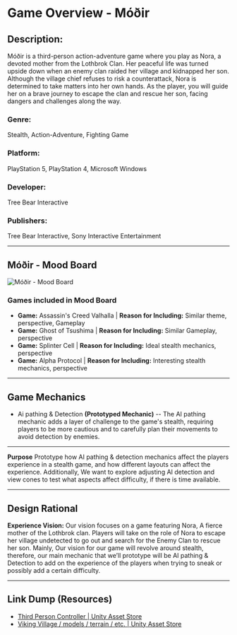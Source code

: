 # Game Overview - Móðir

## Description:
Móðir is a third-person action-adventure game where you play as Nora, a devoted mother from the Lothbrok Clan. Her peaceful life was turned upside down when an enemy clan raided her village and kidnapped her son. Although the village chief refuses to risk a counterattack, Nora is determined to take matters into her own hands. As the player, you will guide her on a brave journey to escape the clan and rescue her son, facing dangers and challenges along the way.

### Genre:
Stealth, Action-Adventure, Fighting Game

### Platform:
PlayStation 5, PlayStation 4, Microsoft Windows

### Developer:
Tree Bear Interactive

### Publishers:
Tree Bear Interactive, Sony Interactive Entertainment

---
## Móðir - Mood Board

![Móðir - Mood Board](https://i.postimg.cc/qRXJXPV6/Modor-Mood-Board.jpg)

### Games included in Mood Board
- **Game:** Assassin's Creed Valhalla | **Reason for Including:** Similar theme, perspective, Gameplay
- **Game:** Ghost of Tsushima | **Reason for Including:** Similar Gameplay, perspective
- **Game:** Splinter Cell | **Reason for Including:** Ideal stealth mechanics, perspective
- **Game:** Alpha Protocol | **Reason for Including:** Interesting stealth mechanics, perspective

---

## Game Mechanics

- Ai pathing & Detection **(Prototyped Mechanic)**
-- The AI pathing mechanic adds a layer of challenge to the game's stealth, requiring players to be more cautious and to carefully plan their movements to avoid detection by enemies.

---

**Purpose** Prototype how AI pathing & detection mechanics affect the players experience in a stealth game, and how different layouts can affect the experience. Additionally, We want to explore adjusting AI detection and view cones to test what aspects affect difficulty, if there is time available. 

---

## Design Rational

**Experience Vision:**
Our vision focuses on a game featuring Nora, A fierce mother of the Lothbrok clan. Players will take on the role of Nora to escape her village undetected to go out and search for the Enemy Clan to rescue her son. Mainly, Our vision for our game will revolve around stealth, therefore, our main mechanic that we’ll prototype will be AI pathing & Detection to add on the experience of the players when trying to sneak or possibly add a certain difficulty.

---

## Link Dump (Resources)
- [Third Person Controller | Unity Asset Store](https://assetstore.unity.com/packages/essentials/starter-assets-thirdperson-updates-in-new-charactercontroller-pa-196526)
- [Viking Village / models / terrain / etc. | Unity Asset Store](https://assetstore.unity.com/packages/3d/environments/fantasy/polygon-vikings-low-poly-3d-art-by-synty-85664)
